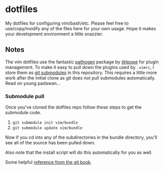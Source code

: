 # dotfiles

My dotfiles for configuring vim/bash/etc. Please feel free to use/copy/modify any of the files here for your own usage. Hope it makes your development environment a little snazzier.

## Notes

The vim dotfiles use the fantastic [pathogen](https://github.com/tpope/vim-pathogen) package by [@tpope](https://github.com/tpope) for plugin management. To make it easy to pull down the plugins used by `.vimrc`, I store them as [git submodules](http://git-scm.com/book/en/v2/Git-Tools-Submodules) in this repository. This requires a little more work after the initial clone as git does not pull submodules automatically. Read on young padawan...

### Submodule pull

Once you've cloned the dotfiles repo follow these steps to get the submodule code.

1. `git submodule init vim/bundle`
2. `git submodule update vim/bundle`

Now if you cd into any of the subdirectories in the bundle directory, you'll see all of the source has been pulled down. 

Also note that the install script will do this automatically for you as well. 

Some helpful [reference from the git book](http://git-scm.com/book/en/v2/Git-Tools-Submodules#Cloning-a-Project-with-Submodules).